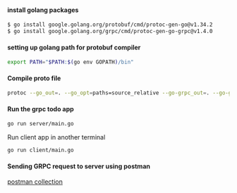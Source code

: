#### install golang packages
```sh
$ go install google.golang.org/protobuf/cmd/protoc-gen-go@v1.34.2
$ go install google.golang.org/grpc/cmd/protoc-gen-go-grpc@v1.4.0
```

#### setting up golang path for protobuf compiler
```sh
export PATH="$PATH:$(go env GOPATH)/bin"
```

#### Compile proto file
```sh
protoc --go_out=. --go_opt=paths=source_relative --go-grpc_out=. --go-grpc_opt=paths=source_relative example/todo/proto/todo.proto
```

#### Run the grpc todo app
```sh
go run server/main.go
```
Run client app in another terminal
```sh
go run client/main.go
```

#### Sending GRPC request to server using postman
[postman collection](https://www.postman.com/sahil-kariyania/workspace/osci/grpc-request/6688ffecb5159db4e8682146)